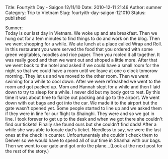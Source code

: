 Title: Fourtyith Day - Saigon 12/11/10
Date: 2010-12-11 21:46
Author: sumner
Category: Trip to Vietnam
Slug: fourtyith-day-saigon-121010
Status: published

Sumner:  
Today is our last day in Vietnam. We woke up and ate breakfast. Then we
hung out for a fem minutes to find things to do and work on the blog.
Then we went shopping for a while. We ate lunch at a place called Wrap
and Roll. In this restaurant you were served the food that you ordered
with some green vegitables, noodles and rice paper. Then you rooled it
all together. It was really good and then we went out and shoped a
little more. After that we went back to the hotel and asked if we could
have a small room for the night so that we could have a room until we
leave at one o clock tomorow morning. They let us and we moved to the
other room. Then we went swiming for a while to cool down. After we were
refreashed we went to the room and got packed up. Mom and Hannah slept
for a while and then I laid down to try to sleep for a while. I never
did but my body got to rest. By this time it was about time to fialize
out packing and go to the airport. We went down with out bags and got
into the car. We made it to the airport but the gate wasn't opened yet.
Some people started to line up and we asked them if they were in line
for our flight to Shainghi. They were and so we got in line. I took
forever to get up to the desk and when we got there she couldn't find
our tickets! Finally she found ours but she couldn't find dads! After a
while she was able to locate dad's ticket. Needless to say, we were the
last ones at the check in counter. Unfourtunentaly she couldn't check
them to Denver so we would have to spend all of our time in Shanhai with
our bags. Then we went to our gate and got onto the plane...(Look at
the next post for the rest of the story.)
